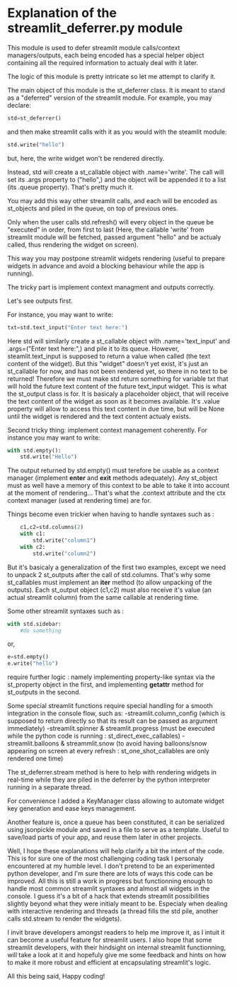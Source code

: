 # Explanation of the streamlit_deferrer.py module

This module is used to defer streamlit module calls/context managers/outputs, each being encoded has a special helper object containing all the required information to actualy deal with it later.

The logic of this module is pretty intricate so let me attempt to clarify it. 

The main object of this module is the st_deferrer class.
It is meant to stand as a "deferred" version of the streamlit module.
For example, you may declare:
```python
std=st_deferrer()
```
and then make streamlit calls with it as you would with the steamlit module:
```python
std.write("hello")
```
but, here, the write widget won't be rendered directly.

Instead, std will create a st_callable object with .name='write'. The call will set its .args property to ("hello",) and the object will be appended it to a list (its .queue property). That's pretty much it.

You may add this way other streamlit calls, and each will be encoded as st_objects and piled in the queue, on top of previous ones.

Only when the user calls std.refresh() will every object in the queue be "executed" in order, from first to last (Here, the callable 'write' from streamlit module will be fetched, passed argument "hello" and be actualy called, thus rendering the widget on screen).

This way you may postpone streamlit widgets rendering (useful to prepare widgets in advance and avoid a blocking behaviour while the app is running).

The tricky part is implement context managment and outputs correctly.

Let's see outputs first.

For instance, you may want to write:
```python
txt=std.text_input("Enter text here:")
```
Here std will similarly create a st_callable object with .name='text_input' and .args=("Enter text here:",) and pile it to its queue.
However, steamlit.text_input is supposed to return a value when called (the text content of the widget).
But this "widget" doesn't yet exist, it's just an st_callable for now, and has not been rendered yet, so there in no text to be returned!
Therefore we must make std return something for variable txt that will hold the future text content of the future text_input widget.
This is what the st_output class is for. It is basicaly a placeholder object, that will receive the text content of the widget as soon as it becomes available.
It's .value property will allow to access this text content in due time, but will be None until the widget is rendered and the text content actualy exists.

Second tricky thing: implement context management coherently.
For instance you may want to write:
```python
with std.empty():
    std.write("Hello")
```
The output returned by std.empty() must terefore be usable as a context manager (implement __enter__ and __exit__ methods adequately).
Any st_object must as well have a memory of this context to be able to take it into account at the moment of rendering...
That's what the .context attribute and the ctx context manager (used at rendering time) are for.

Things become even trickier when having to handle syntaxes such as :
```python
    c1,c2=std.columns(2)
    with c1:
        std.write("column1")
    with c2:
        std.write("column2")
```
But it's basicaly a generalization of the first two examples, except we need to unpack 2 st_outputs after the call of std.columns.
That's why some st_callables must implement an __iter__ method (to allow unpacking of the outputs).
Each st_output object (c1,c2) must also receive it's value (an actual streamlit column) from the same callable at rendering time. 

Some other streamlit syntaxes such as :
```python
with std.sidebar:
    #do something
```
or,
```python
e=std.empty()
e.write("hello")
```
require further logic : namely implementing property-like syntax via the st_property object in the first, and implementing __getattr__  method for st_outputs in the second.

Some special streamlit functions require special handling for a smooth integration in the console flow, such as:
    -streamlit.column_config (which is supposed to return directly so that its result can be passed as argument immediately)
    -streamlit.spinner & streamlit.progress (must be executed while the python code is running : st_direct_exec_callables)
    -streamlit.balloons & streammlit.snow (to avoid having balloons/snow appearing on screen at every refresh : st_one_shot_callables are only rendered one time)

The st_deferrer.stream method is here to help with rendering widgets in real-time while they are piled in the deferrer by the python interpreter running in a separate thread.

For convenience I added a KeyManager class allowing to automate widget key generation and ease keys management. 

Another feature is, once a queue has been constituted, it can be serialized using jsonpickle module and saved in a file to serve as a template.
Useful to save/load parts of your app, and reuse them later in other projects.  

Well, I hope these explanations will help clarify a bit the intent of the code.
This is for sure one of the most challenging coding task I personaly encountered at my humble level.
I don't pretend to be an experimented python developer, and I'm sure there are lots of ways this code can be improved.
All this is still a work in progress but functionning enough to handle most common streamlit syntaxes and almost all widgets in the console.
I guess it's a bit of a hack that extends streamlit possibilities slightly beyond what they were initialy meant to be.
Especialy when dealing with interactive rendering and threads (a thread fills the std pile, another calls std.stream to render the widgets).

I invit brave developers amongst readers to help me improve it, as I intuit it can become a useful feature for streamlit users.
I also hope that some streamlit developers, with their hindsight on internal streamlit functionning, will take a look at it and hopefuly give me some feedback and hints on how to make it more robust and efficient at encapsulating streamlit's logic.

All this being said,
Happy coding! 

